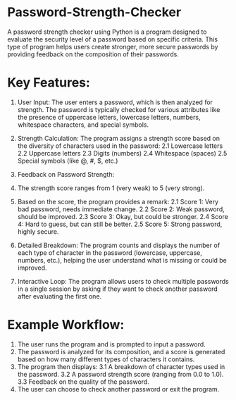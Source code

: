 # Password-Strength-Checker

A password strength checker using Python is a program designed to evaluate the security level of a password based on specific criteria. This type of program helps users create stronger, more secure passwords by providing feedback on the composition of their passwords.

# Key Features:
1. User Input: The user enters a password, which is then analyzed for strength. The password is typically checked for various attributes like the presence of uppercase letters, lowercase letters, numbers, whitespace characters, and special symbols.
  
2. Strength Calculation: The program assigns a strength score based on the diversity of characters used in the password:
    2.1 Lowercase letters
    2.2 Uppercase letters
    2.3 Digits (numbers)
    2.4 Whitespace (spaces)
    2.5 Special symbols (like @, #, $, etc.)

3. Feedback on Password Strength:
  1. The strength score ranges from 1 (very weak) to 5 (very strong).
  2. Based on the score, the program provides a remark:
   2.1 Score 1: Very bad password, needs immediate change.
   2.2 Score 2: Weak password, should be improved.
   2.3 Score 3: Okay, but could be stronger.
   2.4 Score 4: Hard to guess, but can still be better.
   2.5 Score 5: Strong password, highly secure.
   
4. Detailed Breakdown: The program counts and displays the number of each type of character in the password (lowercase, uppercase, numbers, etc.), helping the user understand what is missing or could be improved.
   
5. Interactive Loop: The program allows users to check multiple passwords in a single session by asking if they want to check another password after evaluating the first one.

# Example Workflow:
1. The user runs the program and is prompted to input a password.
2. The password is analyzed for its composition, and a score is generated based on how many different types of characters it contains.
3. The program then displays:
   3.1 A breakdown of character types used in the password.
   3.2 A password strength score (ranging from 0.0 to 1.0).
   3.3 Feedback on the quality of the password.
4. The user can choose to check another password or exit the program.
